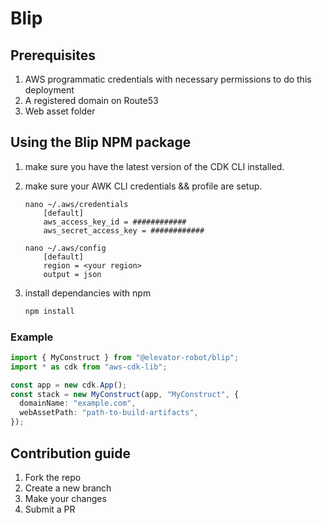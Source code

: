 # Blip

## Prerequisites

1. AWS programmatic credentials with necessary permissions to do this deployment
2. A registered domain on Route53
3. Web asset folder

## Using the Blip NPM package

1. make sure you have the latest version of the CDK CLI installed.
2. make sure your AWK CLI credentials && profile are setup.

   ```output
   nano ~/.aws/credentials
       [default]
       aws_access_key_id = ############
       aws_secret_access_key = ############
   ```

   ```output
   nano ~/.aws/config
       [default]
       region = <your region>
       output = json
   ```

3. install dependancies with npm
   ```bash
   npm install
   ```

### Example

```typescript
import { MyConstruct } from "@elevator-robot/blip";
import * as cdk from "aws-cdk-lib";

const app = new cdk.App();
const stack = new MyConstruct(app, "MyConstruct", {
  domainName: "example.com",
  webAssetPath: "path-to-build-artifacts",
});
```

## Contribution guide
1. Fork the repo
2. Create a new branch
3. Make your changes
4. Submit a PR
